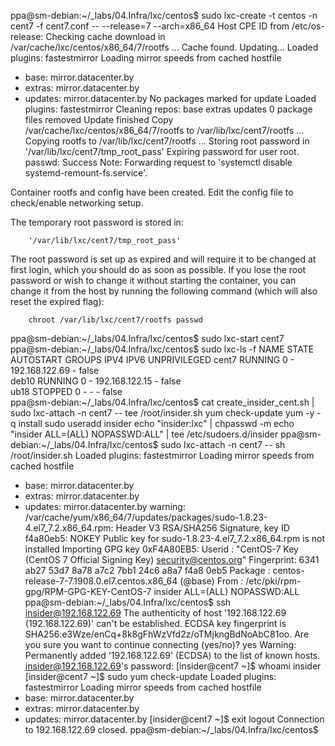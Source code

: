 ppa@sm-debian:~/_labs/04.Infra/lxc/centos$ sudo lxc-create -t centos -n cent7 -f cent7.conf -- --release=7 --arch=x86_64
Host CPE ID from /etc/os-release: 
Checking cache download in /var/cache/lxc/centos/x86_64/7/rootfs ... 
Cache found. Updating...
Loaded plugins: fastestmirror
Loading mirror speeds from cached hostfile
 * base: mirror.datacenter.by
 * extras: mirror.datacenter.by
 * updates: mirror.datacenter.by
No packages marked for update
Loaded plugins: fastestmirror
Cleaning repos: base extras updates
0 package files removed
Update finished
Copy /var/cache/lxc/centos/x86_64/7/rootfs to /var/lib/lxc/cent7/rootfs ... 
Copying rootfs to /var/lib/lxc/cent7/rootfs ...
Storing root password in '/var/lib/lxc/cent7/tmp_root_pass'
Expiring password for user root.
passwd: Success
Note: Forwarding request to 'systemctl disable systemd-remount-fs.service'.

Container rootfs and config have been created.
Edit the config file to check/enable networking setup.

The temporary root password is stored in:

        '/var/lib/lxc/cent7/tmp_root_pass'


The root password is set up as expired and will require it to be changed
at first login, which you should do as soon as possible.  If you lose the
root password or wish to change it without starting the container, you
can change it from the host by running the following command (which will
also reset the expired flag):

        chroot /var/lib/lxc/cent7/rootfs passwd

ppa@sm-debian:~/_labs/04.Infra/lxc/centos$ sudo lxc-start cent7
ppa@sm-debian:~/_labs/04.Infra/lxc/centos$ sudo lxc-ls -f
NAME  STATE   AUTOSTART GROUPS IPV4           IPV6 UNPRIVILEGED 
cent7 RUNNING 0         -      192.168.122.69 -    false        
deb10 RUNNING 0         -      192.168.122.15 -    false        
ub18  STOPPED 0         -      -              -    false        
ppa@sm-debian:~/_labs/04.Infra/lxc/centos$ cat create_insider_cent.sh | sudo lxc-attach -n cent7 -- tee /root/insider.sh
yum check-update
yum -y -q install sudo
useradd insider
echo "insider:lxc" | chpasswd -m
echo "insider   ALL=(ALL) NOPASSWD:ALL" | tee /etc/sudoers.d/insider
ppa@sm-debian:~/_labs/04.Infra/lxc/centos$ sudo lxc-attach -n cent7 -- sh /root/insider.sh
Loaded plugins: fastestmirror
Loading mirror speeds from cached hostfile
 * base: mirror.datacenter.by
 * extras: mirror.datacenter.by
 * updates: mirror.datacenter.by
warning: /var/cache/yum/x86_64/7/updates/packages/sudo-1.8.23-4.el7_7.2.x86_64.rpm: Header V3 RSA/SHA256 Signature, key ID f4a80eb5: NOKEY
Public key for sudo-1.8.23-4.el7_7.2.x86_64.rpm is not installed
Importing GPG key 0xF4A80EB5:
 Userid     : "CentOS-7 Key (CentOS 7 Official Signing Key) <security@centos.org>"
 Fingerprint: 6341 ab27 53d7 8a78 a7c2 7bb1 24c6 a8a7 f4a8 0eb5
 Package    : centos-release-7-7.1908.0.el7.centos.x86_64 (@base)
 From       : /etc/pki/rpm-gpg/RPM-GPG-KEY-CentOS-7
insider   ALL=(ALL) NOPASSWD:ALL
ppa@sm-debian:~/_labs/04.Infra/lxc/centos$ ssh insider@192.168.122.69
The authenticity of host '192.168.122.69 (192.168.122.69)' can't be established.
ECDSA key fingerprint is SHA256:e3Wze/enCq+8k8gFhWzVfd2z/oTMjkngBdNoAbC81oo.
Are you sure you want to continue connecting (yes/no)? yes
Warning: Permanently added '192.168.122.69' (ECDSA) to the list of known hosts.
insider@192.168.122.69's password: 
[insider@cent7 ~]$ whoami
insider
[insider@cent7 ~]$ sudo yum check-update
Loaded plugins: fastestmirror
Loading mirror speeds from cached hostfile
 * base: mirror.datacenter.by
 * extras: mirror.datacenter.by
 * updates: mirror.datacenter.by
[insider@cent7 ~]$ exit
logout
Connection to 192.168.122.69 closed.
ppa@sm-debian:~/_labs/04.Infra/lxc/centos$ 
